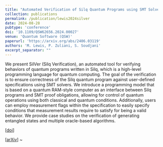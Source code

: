 ```yaml
---
title: "Automated Verification of Silq Quantum Programs using SMT Solvers"
collection: publications
permalink: /publication/lewis2024silver
date: 2024-08-28
pubtype: 'conference'
doi: '10.1109/QSW62656.2024.00027'
venue: 'Quantum Software (QSW)'
paperurl: 'https://arxiv.org/abs/2406.03119'
authors: 'M. Lewis, P. Zuliani, S. Soudjani'
excerpt_separator: ""
---
```

We present SilVer (Silq Verification), an automated tool for verifying behaviors of quantum programs written in Silq, which is a high-level programming language for quantum computing. The goal of the verification is to ensure correctness of the Silq quantum program against user-defined specifications using SMT solvers. We introduce a programming model that is based on a quantum RAM-style computer as an interface between Silq programs and SMT proof obligations, allowing for control of quantum operations using both classical and quantum conditions. Additionally, users can employ measurement flags within the specification to easily specify conditions that measurement results require to satisfy for being a valid behavior. We provide case studies on the verification of generating entangled states and multiple oracle-based algorithms.


\[[doi](https://doi.org/10.1109/QSW62656.2024.00027)\]

\[[arXiv](https://arxiv.org/abs/2406.03119)\]
~                                                 

